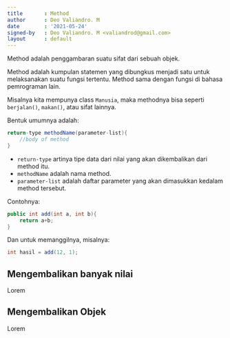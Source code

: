 ```yaml
---
title       : Method
author      : Deo Valiandro. M
date        : '2021-05-24'
signed-by   : Deo Valiandro. M <valiandrod@gmail.com>
layout      : default
---
```


Method adalah penggambaran suatu sifat dari sebuah objek.

Method adalah kumpulan statemen yang dibungkus menjadi satu untuk melaksanakan
suatu fungsi tertentu. Method sama dengan fungsi di bahasa pemrograman lain.

Misalnya kita mempunya class `Manusia`, maka methodnya bisa seperti
`berjalan()`, `makan()`, atau sifat lainnya.

Bentuk umumnya adalah:

```java
return-type methodName(parameter-list){
    //body of method
}
```

- `return-type` artinya tipe data dari nilai yang akan dikembalikan dari method
  itu.
- `methodName` adalah nama method.
- `parameter-list` adalah daftar parameter yang akan dimasukkan kedalam method
  tersebut.

Contohnya:

```java
public int add(int a, int b){
    return a+b;
}
```

Dan untuk memanggilnya, misalnya:

```java
int hasil = add(12, 1);
```

## Mengembalikan banyak nilai

Lorem

## Mengembalikan Objek

Lorem